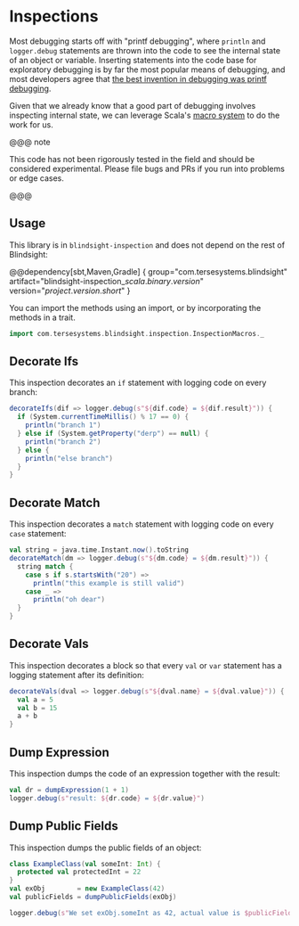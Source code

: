 # Inspections

Most debugging starts off with "printf debugging", where `println` and `logger.debug` statements are thrown into the code to see the internal state of an object or variable.  Inserting statements into the code base for exploratory debugging is by far the most popular means of debugging, and most developers agree that [the best invention in debugging was printf debugging](https://www.spinellis.gr/pubs/conf/2018-ICSE-debugging-analysis/html/BSSZ18.pdf).

Given that we already know that a good part of debugging involves inspecting internal state, we can leverage Scala's [macro system](https://docs.scala-lang.org/overviews/macros/overview.html) to do the work for us.

@@@ note

This code has not been rigorously tested in the field and should be considered experimental.  Please file bugs and PRs if you run into problems or edge cases.

@@@

## Usage

This library is in `blindsight-inspection` and does not depend on the rest of Blindsight: 

@@dependency[sbt,Maven,Gradle] {
group="com.tersesystems.blindsight"
artifact="blindsight-inspection_$scala.binary.version$"
version="$project.version.short$"
}

You can import the methods using an import, or by incorporating the methods in a trait.

```scala
import com.tersesystems.blindsight.inspection.InspectionMacros._
```

## Decorate Ifs

This inspection decorates an `if` statement with logging code on every branch:

```scala
decorateIfs(dif => logger.debug(s"${dif.code} = ${dif.result}")) {
  if (System.currentTimeMillis() % 17 == 0) {
    println("branch 1")
  } else if (System.getProperty("derp") == null) {
    println("branch 2")
  } else {
    println("else branch")
  }
}
```

## Decorate Match

This inspection decorates a `match` statement with logging code on every `case` statement:

```scala
val string = java.time.Instant.now().toString
decorateMatch(dm => logger.debug(s"${dm.code} = ${dm.result}")) {
  string match {
    case s if s.startsWith("20") =>
      println("this example is still valid")
    case _ =>
      println("oh dear")
  }
}
```

## Decorate Vals

This inspection decorates a block so that every `val` or `var` statement has a logging statement after its definition:

```scala
decorateVals(dval => logger.debug(s"${dval.name} = ${dval.value}")) {
  val a = 5
  val b = 15
  a + b
}
```

## Dump Expression

This inspection dumps the code of an expression together with the result:

```scala
val dr = dumpExpression(1 + 1)
logger.debug(s"result: ${dr.code} = ${dr.value}")
```

## Dump Public Fields

This inspection dumps the public fields of an object:

```scala
class ExampleClass(val someInt: Int) {
  protected val protectedInt = 22
}
val exObj        = new ExampleClass(42)
val publicFields = dumpPublicFields(exObj)

logger.debug(s"We set exObj.someInt as 42, actual value is $publicFields")
```

